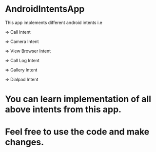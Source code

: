 # AndroidIntentsApp

This app implements different android intents i.e


=> Call Intent


=> Camera Intent


=> View Browser Intent


=> Call Log Intent


=> Gallery Intent


=> Dialpad Intent


# You can learn implementation of all above intents from this app.


# Feel free to use the code and make changes.
